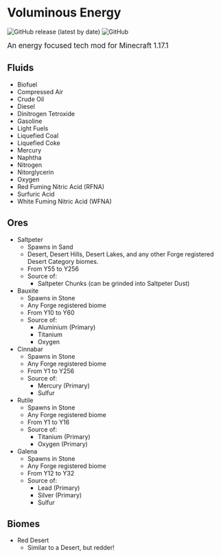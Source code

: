 # Voluminous Energy

![GitHub release (latest by date)](https://img.shields.io/github/v/release/MikeTheShadow/VoluminousEnergy)
![GitHub](https://img.shields.io/github/license/MikeTheShadow/VoluminousEnergy)

<big> An energy focused tech mod for Minecraft 1.17.1 </big>

## Fluids
* Biofuel
* Compressed Air
* Crude Oil
* Diesel
* Dinitrogen Tetroxide
* Gasoline
* Light Fuels
* Liquefied Coal
* Liquefied Coke
* Mercury
* Naphtha
* Nitrogen
* Nitorglycerin
* Oxygen
* Red Fuming Nitric Acid (RFNA)
* Surfuric Acid
* White Fuming Nitric Acid (WFNA)


## Ores
*	Saltpeter 
	 * Spawns in Sand
 	 * 	Desert, Desert Hills, Desert Lakes, and any other Forge registered Desert Category biomes.
 	 *	From Y55 to Y256
 	 *	Source of:
		  * Saltpeter Chunks (can be grinded into Saltpeter Dust)
*	Bauxite 
	 * Spawns in Stone
	 * Any Forge registered biome
	 * From Y10 to Y60
	 * Source of:
		 * Aluminium (Primary)
		 * Titanium
         * Oxygen
*	Cinnabar
	 * Spawns in Stone
	 * Any Forge registered biome
	 * From Y1 to Y256
	 * Source of:
	 	 * Mercury (Primary)
	 	 * Sulfur
*	Rutile
	 * Spawns in Stone
	 * Any Forge registered biome
	 * From Y1 to Y16
	 * Source of:
	 	 *	Titanium (Primary)
	 	 *	Oxygen (Primary)
*	Galena
	 * Spawns in Stone
	 * Any Forge registered biome
	 * From Y12 to Y32
	 * Source of:
		 *	Lead (Primary)
		 *	Silver (Primary)
		 *	Sulfur
	
## Biomes
* Red Desert
	* Similar to a Desert, but redder!
